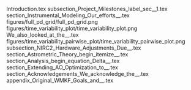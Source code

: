 Introduction.tex
subsection_Project_Milestones_label_sec__1.tex
section_Instrumental_Modeling_Our_efforts__.tex
figures/full_pd_grid/full_pd_grid.png
figures/time_variability_plot/time_variability_plot.png
We_also_looked_at_the__.tex
figures/time_variability_pairwise_plot/time_variability_pairwise_plot.png
subsection_NIRC2_Hardware_Adjustments_Due__.tex
section_Astrometric_Theory_begin_itemize__.tex
section_Analysis_begin_equation_Delta__.tex
section_Extending_AO_Optimization_to__.tex
section_Acknowledgements_We_acknowledge_the__.tex
appendix_Original_WMKF_Goals_and__.tex